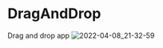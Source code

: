 # DragAndDrop
Drag and drop app
![2022-04-08_21-32-59](https://user-images.githubusercontent.com/77203734/162484938-e804ac42-a4b4-4184-8832-ca4a5a07be7c.png)
